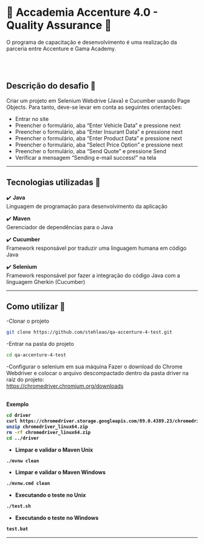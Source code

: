 # :pushpin: Accademia Accenture 4.0 - Quality Assurance :pushpin:

O programa de capacitação e desenvolvimento é uma realização da parceria entre Accenture e Gama Academy.

<br>
<br>

## Descrição do desafio :page_with_curl:

Criar um projeto em Selenium Webdrive (Java) e Cucumber usando Page Objects. Para tanto, deve-se levar em conta as seguintes orientações:

<ul>
  <li>Entrar no site <http://sampleapp.tricentis.com/101/app.php></li>
  <li>Preencher o formulário, aba “Enter Vehicle Data” e pressione next</li>
  <li>Preencher o formulário, aba “Enter Insurant Data” e pressione next</li>
  <li>Preencher o formulário, aba “Enter Product Data” e pressione next</li>
  <li>Preencher o formulário, aba “Select Price Option” e pressione next</li>
  <li>Preencher o formulário, aba “Send Quote” e pressione Send</li>
  <li>Verificar a mensagem “Sending e-mail success!” na tela</li>
</ul>

--------------------------------------------------------------------------------

## Tecnologias utilizadas :wrench:

:heavy_check_mark: <b>Java</b> <br>
Linguagem de programação para desenvolvimento da aplicação <br>

:heavy_check_mark: <b>Maven</b> <br>
Gerenciador de dependências para o Java <br>

:heavy_check_mark: <b>Cucumber</b> <br>
Framework responsável por traduzir uma linguagem humana em código Java <br>

:heavy_check_mark: <b>Selenium</b> <br>
Framework responsável por fazer a integração do código Java com a linguagem Gherkin (Cucumber) <br>

--------------------------------------------------------------------------------

## Como utilizar :paperclip:

-Clonar o projeto
```bash
git clone https://github.com/stehleao/qa-accenture-4-test.git
```

-Entrar na pasta do projeto
```bash
cd qa-accenture-4-test
```

-Configurar o selenium em sua máquina
Fazer o download do Chrome Webdriver e colocar o arquivo descompactado dentro da pasta driver na raíz do projeto: <br>https://chromedriver.chromium.org/downloads</br>

<br><b>Exemplo<b></br>
```bash
cd driver
curl https://chromedriver.storage.googleapis.com/89.0.4389.23/chromedriver_linux64.zip
unzip chromedriver_linux64.zip
rm -rf chromedriver_linux64.zip
cd ../driver
```

- Limpar e validar o Maven Unix
```bash
./mvnw clean
```

- Limpar e validar o Maven Windows
```bash
./mvnw.cmd clean
```

- Executando o teste no Unix
```bash
./test.sh
```

- Executando o teste no Windows
```bash
test.bat
```






--------------------------------------------------------------------------------

